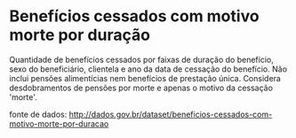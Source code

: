 # Benefícios cessados com motivo morte por duração

Quantidade de benefícios cessados por faixas de duração do benefício, sexo do beneficiário, clientela e ano da data de cessação do benefício. Não inclui pensões alimentícias nem benefícios de prestação única. Considera desdobramentos de pensões por morte e apenas o motivo da cessação 'morte'.

fonte de dados: http://dados.gov.br/dataset/beneficios-cessados-com-motivo-morte-por-duracao